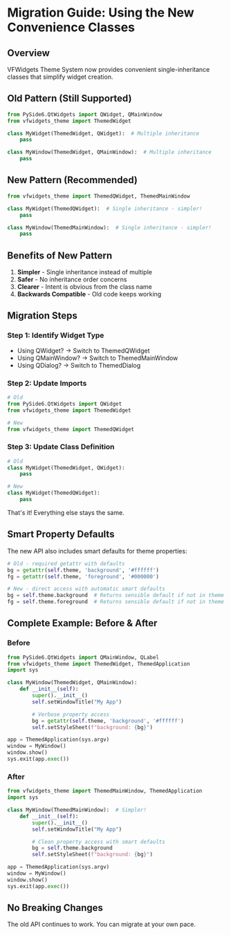 # Migration Guide: Using the New Convenience Classes

## Overview

VFWidgets Theme System now provides convenient single-inheritance classes that simplify widget creation.

## Old Pattern (Still Supported)

```python
from PySide6.QtWidgets import QWidget, QMainWindow
from vfwidgets_theme import ThemedWidget

class MyWidget(ThemedWidget, QWidget):  # Multiple inheritance
    pass

class MyWindow(ThemedWidget, QMainWindow):  # Multiple inheritance
    pass
```

## New Pattern (Recommended)

```python
from vfwidgets_theme import ThemedQWidget, ThemedMainWindow

class MyWidget(ThemedQWidget):  # Single inheritance - simpler!
    pass

class MyWindow(ThemedMainWindow):  # Single inheritance - simpler!
    pass
```

## Benefits of New Pattern

1. **Simpler** - Single inheritance instead of multiple
2. **Safer** - No inheritance order concerns
3. **Clearer** - Intent is obvious from the class name
4. **Backwards Compatible** - Old code keeps working

## Migration Steps

### Step 1: Identify Widget Type
- Using QWidget? → Switch to ThemedQWidget
- Using QMainWindow? → Switch to ThemedMainWindow
- Using QDialog? → Switch to ThemedDialog

### Step 2: Update Imports
```python
# Old
from PySide6.QtWidgets import QWidget
from vfwidgets_theme import ThemedWidget

# New
from vfwidgets_theme import ThemedQWidget
```

### Step 3: Update Class Definition
```python
# Old
class MyWidget(ThemedWidget, QWidget):
    pass

# New
class MyWidget(ThemedQWidget):
    pass
```

That's it! Everything else stays the same.

## Smart Property Defaults

The new API also includes smart defaults for theme properties:

```python
# Old - required getattr with defaults
bg = getattr(self.theme, 'background', '#ffffff')
fg = getattr(self.theme, 'foreground', '#000000')

# New - direct access with automatic smart defaults
bg = self.theme.background  # Returns sensible default if not in theme
fg = self.theme.foreground  # Returns sensible default if not in theme
```

## Complete Example: Before & After

### Before
```python
from PySide6.QtWidgets import QMainWindow, QLabel
from vfwidgets_theme import ThemedWidget, ThemedApplication
import sys

class MyWindow(ThemedWidget, QMainWindow):
    def __init__(self):
        super().__init__()
        self.setWindowTitle("My App")

        # Verbose property access
        bg = getattr(self.theme, 'background', '#ffffff')
        self.setStyleSheet(f"background: {bg}")

app = ThemedApplication(sys.argv)
window = MyWindow()
window.show()
sys.exit(app.exec())
```

### After
```python
from vfwidgets_theme import ThemedMainWindow, ThemedApplication
import sys

class MyWindow(ThemedMainWindow):  # Simpler!
    def __init__(self):
        super().__init__()
        self.setWindowTitle("My App")

        # Clean property access with smart defaults
        bg = self.theme.background
        self.setStyleSheet(f"background: {bg}")

app = ThemedApplication(sys.argv)
window = MyWindow()
window.show()
sys.exit(app.exec())
```

## No Breaking Changes

The old API continues to work. You can migrate at your own pace.